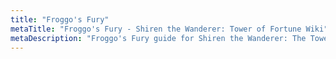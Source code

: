 ```yaml
---
title: "Froggo's Fury"
metaTitle: "Froggo's Fury - Shiren the Wanderer: Tower of Fortune Wiki"
metaDescription: "Froggo's Fury guide for Shiren the Wanderer: The Tower of Fortune and the Dice of Fate."
---
```

